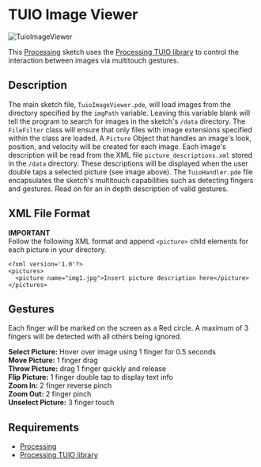 # TUIO Image Viewer

![TuioImageViewer](https://dl.dropbox.com/u/25652072/TuioImageViewer.jpg)

This [Processing](http://processing.org/) sketch uses the [Processing TUIO library](http://www.tuio.org/?processing) to control the interaction between images via multitouch gestures.

## Description

The main sketch file, `TuioImageViewer.pde`, will load images from the directory specified by the `imgPath` variable. Leaving this variable blank will tell the program to search for 
images in the sketch's `/data` directory. The `FileFilter` class will ensure that only files with image extensions specified within the class are loaded. A `Picture` Object that 
handles an image's look, position, and velocity  will be created for each image. Each image's description will be read from the XML file `picture_descriptions.xml` stored in the `/data` directory. 
These descriptions will be displayed when the user double taps a selected picture (see image above). The `TuioHandler.pde` file encapsulates the sketch's multitouch capabilities such 
as detecting fingers and gestures. Read on for an in depth description of valid gestures.


## XML File Format

**IMPORTANT**  
Follow the following XML format and append `<picture>` child elements for each picture in your directory.

```
<?xml version='1.0'?>
<pictures>
  <picture name="img1.jpg">Insert picture description here</picture>
</pictures>
```


## Gestures

Each finger will be marked on the screen as a Red circle. A maximum of 3 fingers will be detected with all others being ignored.

**Select Picture:** Hover over image using 1 finger for 0.5 seconds  
**Move Picture:** 1 finger drag  
**Throw Picture:** drag 1 finger quickly and release  
**Flip Picture:** 1 finger double tap to display text info  
**Zoom In:** 2 finger reverse pinch  
**Zoom Out:** 2 finger pinch   
**Unselect Picture:** 3 finger touch  


## Requirements

* [Processing](http://processing.org/) 
* [Processing TUIO library](ttp://www.tuio.org/?processing)
